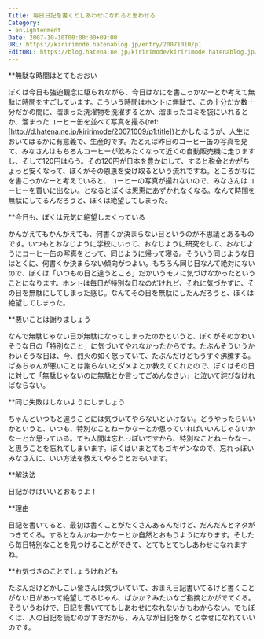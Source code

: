 ```yaml
---
Title: 毎日日記を書くとしあわせになれると思わせる
Category:
- enlightenment
Date: 2007-10-10T00:00:00+09:00
URL: https://kiririmode.hatenablog.jp/entry/20071010/p1
EditURL: https://blog.hatena.ne.jp/kiririmode/kiririmode.hatenablog.jp/atom/entry/8454420450078216574
---
```


**無駄な時間はとてもおおい

ぼくは今日も強迫観念に駆られながら、今日はなにを書こっかなーとか考えて無駄に時間をすごしています。こういう時間はホントに無駄で、この十分だか数十分だかの間に、溜まった洗濯物を洗濯するとか、溜まったゴミを袋にいれるとか、溜まったコーヒー缶を並べて写真を撮る(ref:[http://d.hatena.ne.jp/kiririmode/20071009/p1:title])とかしたほうが、人生においてはるかに有意義で、生産的です。たとえば昨日のコーヒー缶の写真を見て、みなさんはもちろんコーヒーが飲みたくなって近くの自動販売機に走りますし、そして120円はらう。その120円が日本を豊かにして、すると税金とかがちょっと安くなって、ぼくがその恩恵を受け取るという流れですね。ところがなにを書こっかなーと考えていると、コーヒーの写真が撮れないので、みなさんはコーヒーを買いに出ない。となるとぼくは恩恵にあずかれなくなる。なんて時間を無駄にしてるんだろうと、ぼくは絶望してしまった。

**今日も、ぼくは元気に絶望しまくっている

かんがえてもかんがえても、何書くか決まらない日というのが不思議とあるものです。いつもとおなじように学校にいって、おなじように研究をして、おなじようにコーヒー缶の写真をとって、同じように帰って寝る。そういう同じような日はとくに、何書くか決まらない傾向がつよい。もちろん同じ日なんて絶対にないので、ぼくは「いつもの日と違うところ」だかいうモノに気づけなかったということになります。ホントは毎日が特別な日なのだけれど、それに気づかずに、その日を無駄にしてしまった感じ。なんてその日を無駄にしたんだろうと、ぼくは絶望してしまった。

**悪いことは謝りましょう

なんで無駄じゃない日が無駄になってしまったのかというと、ぼくがそのかわいそうな日の「特別なこと」に気づいてやれなかったからです。たぶんそういうかわいそうな日は、今、烈火の如く怒っていて、たぶんだけどもうすぐ沸騰する。ばあちゃんが悪いことは謝らないとダメよとか教えてくれたので、ぼくはその日に対して「無駄じゃないのに無駄とか言ってごめんなさい」と泣いて詫びなければならない。

**同じ失敗はしないようにしましょう

ちゃんといつもと違うことには気づいてやらないといけない。どうやったらいいかというと、いつも、特別なことねーかなーとか思っていればいいんじゃないかなーとか思っている。でも人間は忘れっぽいですから、特別なことねーかなー、と思うことを忘れてしまいます。ぼくはいまとてもゴキゲンなので、忘れっぽいみなさんに、いい方法を教えてやろうとおもいます。

**解決法

日記かけばいいとおもうよ！

**理由

日記を書いてると、最初は書くことがたくさんあるんだけど、だんだんとネタがつきてくる。するとなんかねーかなーとか自然とおもうようになります。そしたら毎日特別なことを見つけることができて、とてもとてもしあわせになれますね。

**お気づきのことでしょうけれども

たぶんだけどかしこい皆さんは気づいていて、おまえ日記書いてるけど書くことがない日があって絶望してるじゃん、ばかか？みたいなご指摘とかがでてくる。そういうわけで、日記を書いててもしあわせになれないかもわからない。でもぼくは、人の日記を読むのがすきだから、みんなが日記をかくと幸せになれていいのです。
